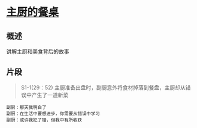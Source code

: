 # [主厨的餐桌](https://movie.douban.com/subject/26358147//)

## 概述
讲解主厨和美食背后的故事

## 片段

> S1-1(29：52) 主厨准备出盘时，副厨意外将食材掉落到餐盘，主厨却从错误中产生了一道新菜
```
副厨：那天我明白了
副厨：在生活中要想进步，你需要从错误中学习
副厨：或许我犯了错，但我中有所收获
```


